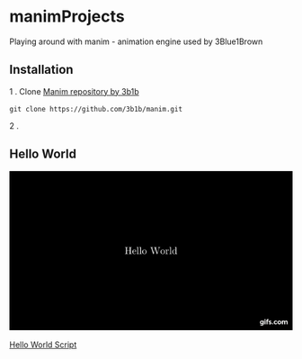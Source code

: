 # manimProjects
Playing around with manim - animation engine used by 3Blue1Brown
## Installation
1 . Clone [Manim repository by 3b1b](https://github.com/3b1b/manim) 

    git clone https://github.com/3b1b/manim.git

   
2 . 
## Hello World
![Alt Text](https://github.com/sujay-mahadik/manimProjects/blob/master/gifs/hello_world.gif)

[Hello World Script](https://github.com/sujay-mahadik/manimProjects/blob/master/scripts/hello_world.py)

<!--stackedit_data:
eyJoaXN0b3J5IjpbLTk3NTAzNDE0Miw4NjM3MDM0NTZdfQ==
-->